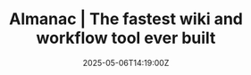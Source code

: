 ---
title: Almanac | The fastest wiki and workflow tool ever built
linkTitle: Almanac | The fastest wiki and workflow tool ever built
date: '2025-05-06T14:19:00Z'
weight: 1
description: No content
draft: false
ref: almanac--the-fastest-wiki-and-workflow-tool-ever-built
---